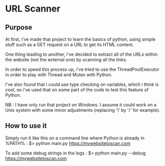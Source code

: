 # URL Scanner
## Purpose
At first, i've made that project to learn the basics of python, using simple stuff such as a GET request on a URL to get its HTML content.

One thing leading to another, i've decided to extract all of the URLs within the website (not the external one) by scanning all the links.

In order to speed this process up, i've tried to use the ThreadPoolExecutor in order to play with Thread and Mutex with Python.

I've also found that i could use type checking on variables, which i think is cool, so i've used that on some part of the code to test this feature of Python.

NB : I have only run that project on Windows. I assume it could work on a Unix system with some minor adjustments (replacing '\\' by '/' for example).

## How to use it
Simply run it like this on a command line where Python is already in %PATH% :
$> python main.py https://mywebsitetoscan.com

To add some debug strings in the logs :
$> python main.py --debug https://mywebsitetoscan.com
